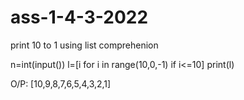 # ass-1-4-3-2022
print 10 to 1 using list comprehenion 

n=int(input())
l=[i for i in range(10,0,-1) if i<=10]
print(l)

O/P:
[10,9,8,7,6,5,4,3,2,1]
